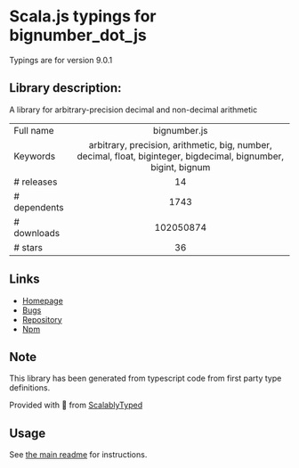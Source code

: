 
# Scala.js typings for bignumber_dot_js

Typings are for version 9.0.1

## Library description:
A library for arbitrary-precision decimal and non-decimal arithmetic

|                    |                 |
| ------------------ | :-------------: |
| Full name          | bignumber.js |
| Keywords           | arbitrary, precision, arithmetic, big, number, decimal, float, biginteger, bigdecimal, bignumber, bigint, bignum |
| # releases         | 14 |
| # dependents       | 1743 |
| # downloads        | 102050874 |
| # stars            | 36 |

## Links
- [Homepage](https://github.com/MikeMcl/bignumber.js#readme)
- [Bugs](https://github.com/MikeMcl/bignumber.js/issues)
- [Repository](https://github.com/MikeMcl/bignumber.js)
- [Npm](https://www.npmjs.com/package/bignumber.js)
    


## Note
This library has been generated from typescript code from first party type definitions.

Provided with :purple_heart: from [ScalablyTyped](https://github.com/oyvindberg/ScalablyTyped)

## Usage
See [the main readme](../../readme.md) for instructions.


